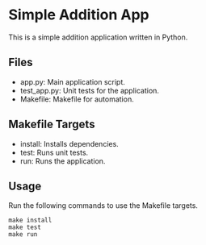 # Simple Addition App
This is a simple addition application written in Python.

## Files
- app.py: Main application script.
- test_app.py: Unit tests for the application.
- Makefile: Makefile for automation.

## Makefile Targets
- install: Installs dependencies.
- test: Runs unit tests.
- run: Runs the application.

## Usage
Run the following commands to use the Makefile targets.

    make install
    make test
    make run
